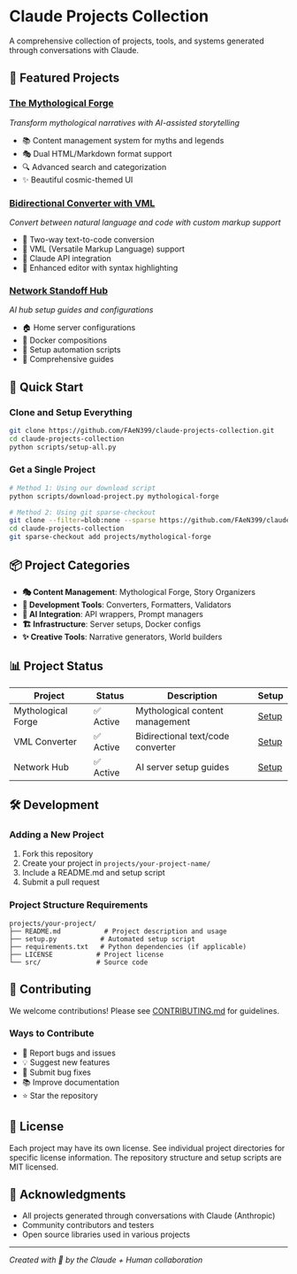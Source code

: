 # Claude Projects Collection

A comprehensive collection of projects, tools, and systems generated through conversations with Claude.

## 🌟 Featured Projects

### [The Mythological Forge](projects/mythological-forge/)
*Transform mythological narratives with AI-assisted storytelling*
- 📚 Content management system for myths and legends
- 🎭 Dual HTML/Markdown format support
- 🔍 Advanced search and categorization
- ✨ Beautiful cosmic-themed UI

### [Bidirectional Converter with VML](projects/bidirectional-converter/)
*Convert between natural language and code with custom markup support*
- 🔄 Two-way text-to-code conversion
- 📝 VML (Versatile Markup Language) support
- 🤖 Claude API integration
- 🎨 Enhanced editor with syntax highlighting

### [Network Standoff Hub](projects/network-standoff/)
*AI hub setup guides and configurations*
- 🏠 Home server configurations
- 🐳 Docker compositions
- 🔧 Setup automation scripts
- 📖 Comprehensive guides

## 🚀 Quick Start

### Clone and Setup Everything
```bash
git clone https://github.com/FAeN399/claude-projects-collection.git
cd claude-projects-collection
python scripts/setup-all.py
```

### Get a Single Project
```bash
# Method 1: Using our download script
python scripts/download-project.py mythological-forge

# Method 2: Using git sparse-checkout
git clone --filter=blob:none --sparse https://github.com/FAeN399/claude-projects-collection.git
cd claude-projects-collection
git sparse-checkout add projects/mythological-forge
```

## 📦 Project Categories

- **🎭 Content Management**: Mythological Forge, Story Organizers
- **🔧 Development Tools**: Converters, Formatters, Validators  
- **🤖 AI Integration**: API wrappers, Prompt managers
- **🏗️ Infrastructure**: Server setups, Docker configs
- **✨ Creative Tools**: Narrative generators, World builders

## 📊 Project Status

| Project | Status | Description | Setup |
|---------|--------|-------------|-------|
| Mythological Forge | ✅ Active | Mythological content management | [Setup](projects/mythological-forge/README.md) |
| VML Converter | ✅ Active | Bidirectional text/code converter | [Setup](projects/bidirectional-converter/README.md) |
| Network Hub | ✅ Active | AI server setup guides | [Setup](projects/network-standoff/README.md) |

## 🛠️ Development

### Adding a New Project
1. Fork this repository
2. Create your project in `projects/your-project-name/`
3. Include a README.md and setup script
4. Submit a pull request

### Project Structure Requirements
```
projects/your-project/
├── README.md           # Project description and usage
├── setup.py           # Automated setup script
├── requirements.txt   # Python dependencies (if applicable)
├── LICENSE           # Project license
└── src/              # Source code
```

## 🤝 Contributing

We welcome contributions! Please see [CONTRIBUTING.md](CONTRIBUTING.md) for guidelines.

### Ways to Contribute
- 🐛 Report bugs and issues
- 💡 Suggest new features
- 🔧 Submit bug fixes
- 📚 Improve documentation
- ⭐ Star the repository

## 📄 License

Each project may have its own license. See individual project directories for specific license information. The repository structure and setup scripts are MIT licensed.

## 🙏 Acknowledgments

- All projects generated through conversations with Claude (Anthropic)
- Community contributors and testers
- Open source libraries used in various projects

---

*Created with 💜 by the Claude + Human collaboration*